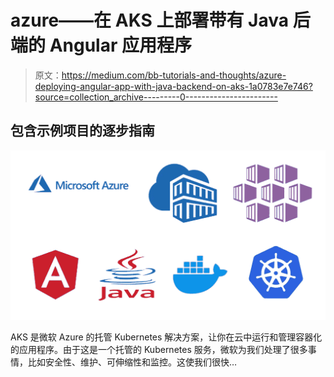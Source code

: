 # azure——在 AKS 上部署带有 Java 后端的 Angular 应用程序

> 原文：<https://medium.com/bb-tutorials-and-thoughts/azure-deploying-angular-app-with-java-backend-on-aks-1a0783e7e746?source=collection_archive---------0----------------------->

## 包含示例项目的逐步指南

![](img/be5570ed66b9ffb7c6aae409d0c39530.png)

AKS 是微软 Azure 的托管 Kubernetes 解决方案，让你在云中运行和管理容器化的应用程序。由于这是一个托管的 Kubernetes 服务，微软为我们处理了很多事情，比如安全性、维护、可伸缩性和监控。这使我们很快…